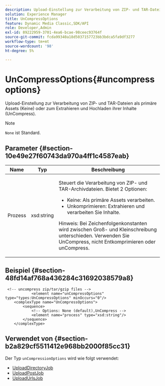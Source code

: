 ```yaml
---
description: Upload-Einstellung zur Verarbeitung von ZIP- und TAR-Dateien als primäre Assets (Keine) oder zum Extrahieren und Hochladen ihrer Inhalte (UnCompress).
solution: Experience Manager
title: UnCompressOptions
feature: Dynamic Media Classic,SDK/API
role: Developer,Admin
exl-id: 89222959-3701-4ea6-bcae-98ceec93764f
source-git-commit: fcda99340a18d5037157723bb3bdca5fa9df3277
workflow-type: tm+mt
source-wordcount: '98'
ht-degree: 5%

---
```


# UnCompressOptions{#uncompressoptions}

Upload-Einstellung zur Verarbeitung von ZIP- und TAR-Dateien als primäre Assets (Keine) oder zum Extrahieren und Hochladen ihrer Inhalte (UnCompress).

>[!NOTE]
>
>`None` ist Standard.

## Parameter {#section-10e49e27f60743da970a4ff1c4587eab}

<table id="table_89C2F7CDB24848459E47F1F7F58D91BA"> 
 <thead> 
  <tr> 
   <th colname="col1" class="entry"> Name </th> 
   <th colname="col2" class="entry"> Typ </th> 
   <th colname="col3" class="entry"> Beschreibung </th> 
  </tr> 
 </thead>
 <tbody> 
  <tr> 
   <td colname="col1"> <span class="codeph"> <span class="varname"> Prozess</span> </span> </td> 
   <td colname="col2"> <span class="codeph"> xsd:string</span> </td> 
   <td colname="col3"> <p>Steuert die Verarbeitung von ZIP- und TAR-Archivdateien. Bietet 2 Optionen: 
     <ul id="ul_F34E2F3B9B74450CA7E76BD9FD7137C2">
      <li id="li_E982468ED814446593B0C0A3F3D729FB"><span class="codeph"> Keine: </span> Als primäre Assets verarbeiten. </li>
      <li id="li_4A45DA99592B4EF7A1FE0A946A835104"><span class="codeph"> Unkomprimieren: </span> Extrahieren und verarbeiten Sie Inhalte. </li>
     </ul><p>Hinweis: Bei Zeichenfolgenkonstanten wird zwischen Groß- und Kleinschreibung unterschieden. Verwenden Sie <span class="codeph"> UnCompress</span>, nicht <span class="codeph"> Entkomprimieren</span> oder <span class="codeph"> unCompress</span>. </p></p> </td> 
  </tr> 
 </tbody> 
</table>

## Beispiel {#section-48fd14af768a436284c31692038579a8}

```
 <!-- uncompress zip/tar/gzip files -->
            <element name="unCompressOptions" type="types:UnCompressOptions" minOccurs="0"/>
    <complexType name="UnCompressOptions">
        <sequence>
            <!-- Options: None (default),UnCompress -->
            <element name="process" type="xsd:string"/>
        </sequence>
    </complexType>
```

## Verwendet von {#section-b2a829cf5511412e968bb2000f85cc31}

Der Typ `unCompressionOptions` wird wie folgt verwendet:

* [UploadDirectoryJob](../../types/c-data-types/r-upload-directory-job.md#reference-e707ebf53b074c49ad983d1886e0bbb6)
* [UploadPostJob](../../types/c-data-types/r-upload-post-job.md#reference-bca2339b593f4637a687c33937215ef4)
* [UploadUrlsJob](../../types/c-data-types/r-upload-urls-job.md#reference-8e9bc895268c4321b233dbeadc990398)
